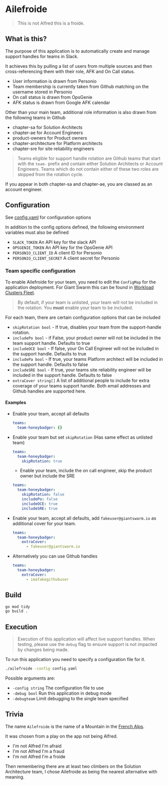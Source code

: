 # Ailefroide

> This is not Alfred this is a froide.

## What is this?

The purpose of this application is to automatically create and manage support
handles for teams in Slack.

It achieves this by pulling a list of users from multiple sources and then
cross-referencing them with their role, AFK and On Call status.

- User information is drawn from Personio
- Team membership is currently taken from Github matching on the username stored
  in Personio
- On call status is drawn from OpsGenie
- AFK status is drawn from Google AFK calendar

Other than your main team, additional role information is also drawn from the
following teams in Github

- chapter-sa for Solution Architects
- chapter-ae for Account Engineers
- product-owners for Product owners
- chapter-architecture for Platform architects
- chapter-sre for site reliability engineers

> Teams eligible for support handle rotation are Github teams that start with
> the `team-` prefix and contain either Solution Architects or Account
> Engineers. Teams which do not contain either of these two roles are skipped
> from the rotation cycle.

If you appear in both chapter-sa and chapter-ae, you are classed as an account
engineer.

## Configuration

See [config.yaml](./examples/config.yaml) for configuration options

In addition to the config options defined, the following environment variables
must also be defined

- `SLACK_TOKEN` An API key for the slack API
- `OPSGENIE_TOKEN` An API key for the OpsGenie API
- `PERSONIO_CLIENT_ID` A client ID for Personio
- `PERSONIO_CLIENT_SECRET` A client secret for Personio

### Team specific configuration

To enable Ailefroide for your team, you need to edit the `ConfigMap` for the
application deployment. For Giant Swarm this can be found in [Workload Clusters
Fleet](https://github.com/giantswarm/workload-clusters-fleet/blob/main/management-clusters/gorilla/organizations/giantswarm-production/workload-clusters/rfjh2/apps/ailefroide/configmap.yaml).

> By default, if your team is unlisted, your team will not be included in the
> rotation. You **must** enable your team to be included.

For each team, there are certain configuration options that can be included

- `skipRotation bool` - If true, disables your team from
  the support-handle rotation.
- `includePo bool` - if False, your product owner will not
  be included in the team support handle. Defaults to true
- `includeOCE bool` - If false, your On Call Engineer will not be included in
  the support handle. Defaults to true
- `includePa bool` - If true, your teams Platform architect will be included in
  the support handle. Defaults to false
- `includeSRE bool` - If true, your teams site reliability engineer will be
  included in the support handle. Defaults to false
- `extraCover string[]` A list of additional people to include for extra
  coverage of your teams support handle. Both email addresses and Github handles
  are supported here.

#### Examples

- Enable your team, accept all defaults

  ```yaml
  teams:
    team-honeybadger: {}
  ```

- Enable your team but set `skipRotation` (Has same effect as unlisted team)

  ```yaml
  teams:
    team-honeybadger:
      skipRotation: true
  ```

  - Enable your team, include the on call engineer, skip the product owner but
    include the SRE

  ```yaml
  teams:
    team-honeybadger:
      skipRotation: false
      includePo: false
      includeOCE: true
      includeSRE: true
  ```

- Enable your team, accept all defaults, add `fakeuser@giantswarm.io` as
  additional cover for your team.

  ```yaml
  teams:
    team-honeybadger:
      extraCover:
        - fakeuser@giantswarm.io
  ```

- Alternatively you can use Github handles

  ```yaml
  teams:
    team-honeybadger:
      extraCover:
        - imafakegithubuser
  ```

## Build

```bash
go mod tidy
go build .
```

## Execution

> Execution of this application will affect live support handles. When testing,
> please use the `debug` flag to ensure support is not impacted by changes
> being made.

To run this application you need to specify a configuration file for it.

```bash
./ailefroide -config config.yaml
```

Possible arguments are:

- `-config string` The configuration file to use
- `-debug bool` Run this application in debug mode
- `-debugteam` Limit debugging to the single team specified

## Trivia

The name `Ailefroide` is the name of a Mountain in the [French Alps](https://en.wikipedia.org/wiki/Ailefroide).

It was chosen from a play on the app not being Alfred.

- I'm not Alfred I'm afraid
- I'm not Alfred I'm a fraud
- I'm not Alfred I'm a froide

Then remembering there are at least two climbers on the Solution Architecture
team, I chose Ailefroide as being the nearest alternative with meaning.
